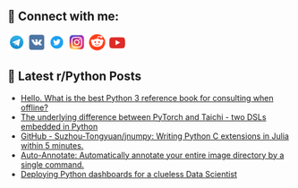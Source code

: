 ## 🔎 Connect with me:
[<img src="https://github.com/bullbesh/bullbesh/blob/main/images/Telegram.png" width="32" height="32" />](https://t.me/bullbesh)
[<img src="https://github.com/bullbesh/bullbesh/blob/main/images/VK.png" width="32" height="32" />](https://vk.com/bullbesh)
[<img src="https://github.com/bullbesh/bullbesh/blob/main/images/Twitter.png" width="32" height="32" />](https://twitter.com/bullbesh1)
[<img src="https://github.com/bullbesh/bullbesh/blob/main/images/Instagram.png" width="32" height="32" />](https://www.instagram.com/bullbesh)
[<img src="https://github.com/bullbesh/bullbesh/blob/main/images/Reddit.png" width="32" height="32" />](https://www.reddit.com/user/bullbesh)
[<img src="https://github.com/bullbesh/bullbesh/blob/main/images/YouTube.png" width="32" height="32" />](https://www.youtube.com/channel/UCtfjRs6uzgq5mfm8S06WTcg)

## 📕 Latest r/Python Posts
<!-- BLOG-POST-LIST:START -->
- [Hello. What is the best Python 3 reference book for consulting when offline?](https://www.reddit.com/r/Python/comments/wlnhb1/hello_what_is_the_best_python_3_reference_book/)
- [The underlying difference between PyTorch and Taichi - two DSLs embedded in Python](https://www.reddit.com/r/Python/comments/wlmziy/the_underlying_difference_between_pytorch_and/)
- [GitHub - Suzhou-Tongyuan/jnumpy: Writing Python C extensions in Julia within 5 minutes.](https://www.reddit.com/r/Python/comments/wljt3m/github_suzhoutongyuanjnumpy_writing_python_c/)
- [Auto-Annotate: Automatically annotate your entire image directory by a single command.](https://www.reddit.com/r/Python/comments/wljfis/autoannotate_automatically_annotate_your_entire/)
- [Deploying Python dashboards for a clueless Data Scientist](https://www.reddit.com/r/Python/comments/wlj78b/deploying_python_dashboards_for_a_clueless_data/)
<!-- BLOG-POST-LIST:END -->
